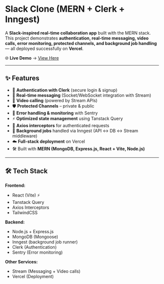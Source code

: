 # Slack Clone (MERN + Clerk + Inngest)

A **Slack-inspired real-time collaboration app** built with the MERN stack.  
This project demonstrates **authentication, real-time messaging, video calls, error monitoring, protected channels, and background job handling** — all deployed successfully on **Vercel**.

🌐 **Live Demo** → [View Here](https://slack-clone-frontend-nine.vercel.app/)

---

## ✨ Features

- 🔐 **Authentication with Clerk** (secure login & signup)
- 💬 **Real-time messaging** (Socket/WebSocket integration with Stream)
- 🎥 **Video calling** (powered by Stream APIs)
- 🛡️ **Protected Channels** – private & public
- 🚨 **Error handling & monitoring** with Sentry
- ⚡ **Optimized state management** using Tanstack Query
- 🔄 **Axios interceptors** for authenticated requests
- 🧩 **Background jobs** handled via Inngest (API ↔ DB ↔ Stream middleware)
- ☁️ **Full-stack deployment** on Vercel
- 🛠️ Built with **MERN (MongoDB, Express.js, React + Vite, Node.js)**

---

## 🛠️ Tech Stack

**Frontend:**  
- React (Vite) ⚡  
- Tanstack Query  
- Axios Interceptors  
- TailwindCSS 

**Backend:**  
- Node.js + Express.js  
- MongoDB (Mongoose)  
- Inngest (background job runner)  
- Clerk (Authentication)  
- Sentry (Error monitoring)  

**Other Services:**  
- Stream (Messaging + Video calls)  
- Vercel (Deployment)  
